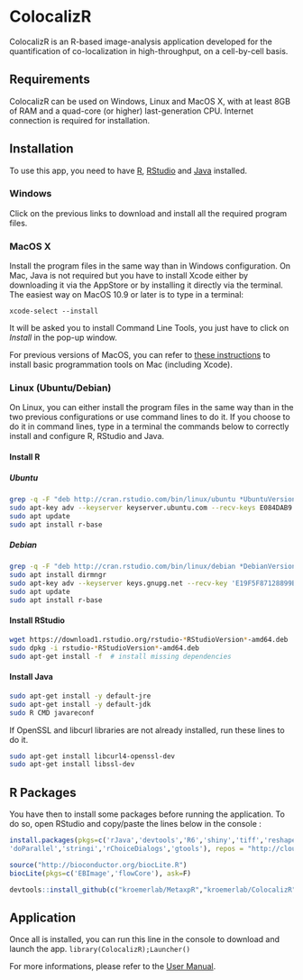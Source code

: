 # ColocalizR
ColocalizR is an R-based image-analysis application developed for the quantification of co-localization in high-throughput, on a cell-by-cell basis.

## Requirements
ColocalizR can be used on Windows, Linux and MacOS X, with at least 8GB of RAM and a quad-core (or higher) last-generation CPU. Internet connection is required for installation.

## Installation
To use this app, you need to have [R](https://cran.r-project.org/), [RStudio](https://www.rstudio.com/products/rstudio/download/) and [Java](https://www.java.com/fr/) installed.

### Windows
Click on the previous links to download and install all the required program files. 

### MacOS X
Install the program files in the same way than in Windows configuration. On Mac, Java is not required but you have to install Xcode either by downloading it via the AppStore or by installing it directly via the terminal.
The easiest way on MacOS 10.9 or later is to type in a terminal:
```
xcode-select --install
```
It will be asked you to install Command Line Tools, you just have to click on *Install* in the pop-up window.

For previous versions of MacOS, you can refer to [these instructions](https://www.moncefbelyamani.com/how-to-install-xcode-homebrew-git-rvm-ruby-on-mac/) to install basic programmation tools on Mac (including Xcode).

### Linux (Ubuntu/Debian)
On Linux, you can either install the program files in the same way than in the two previous configurations or use command lines to do it. If you choose to do it in command lines, type in a terminal the commands below to correctly install and configure R, RStudio and Java. 

#### Install R
##### Ubuntu
```sh
grep -q -F "deb http://cran.rstudio.com/bin/linux/ubuntu *UbuntuVersion*/" /etc/apt/sources.list || sudo echo "deb http://cran.rstudio.com/bin/linux/ubuntu *UbuntuVersion*/" >> /etc/apt/sources.list
sudo apt-key adv --keyserver keyserver.ubuntu.com --recv-keys E084DAB9
sudo apt update
sudo apt install r-base
```
##### Debian
```sh
grep -q -F "deb http://cran.rstudio.com/bin/linux/debian *DebianVersion*-*RVersion*/" /etc/apt/sources.list || sudo su -c "echo 'deb http://cran.rstudio.com/bin/linux/debian *DebianVersion*-cran*RVersion*/' >> /etc/apt/sources.list"
sudo apt install dirmngr
sudo apt-key adv --keyserver keys.gnupg.net --recv-key 'E19F5F87128899B192B1A2C2AD5F960A256A04AF'
sudo apt update
sudo apt install r-base
```

#### Install RStudio
```sh
wget https://download1.rstudio.org/rstudio-*RStudioVersion*-amd64.deb
sudo dpkg -i rstudio-*RStudioVersion*-amd64.deb
sudo apt-get install -f  # install missing dependencies
```
#### Install Java
```sh
sudo apt-get install -y default-jre
sudo apt-get install -y default-jdk
sudo R CMD javareconf
```

If OpenSSL and libcurl libraries are not already installed, run these lines to do it.
```sh
sudo apt-get install libcurl4-openssl-dev
sudo apt-get install libssl-dev
```

## R Packages
You have then to install some packages before running the application. To do so, open RStudio and copy/paste the lines below in the console :
```R
install.packages(pkgs=c('rJava','devtools','R6','shiny','tiff','reshape','reshape2','RODBC','foreach',
'doParallel','stringi','rChoiceDialogs','gtools'), repos = "http://cloud.r-project.org")

source("http://bioconductor.org/biocLite.R")
biocLite(pkgs=c('EBImage','flowCore'), ask=F)

devtools::install_github(c("kroemerlab/MetaxpR","kroemerlab/ColocalizR"))
```
## Application
Once all is installed, you can run this line in the console to download and launch the app. 
```library(ColocalizR);Launcher()``` 

For more informations, please refer to the [User Manual](https://github.com/kroemerlab/ColocalizR/blob/master/ColocalizR%20-%20User%20Manual.pdf).
